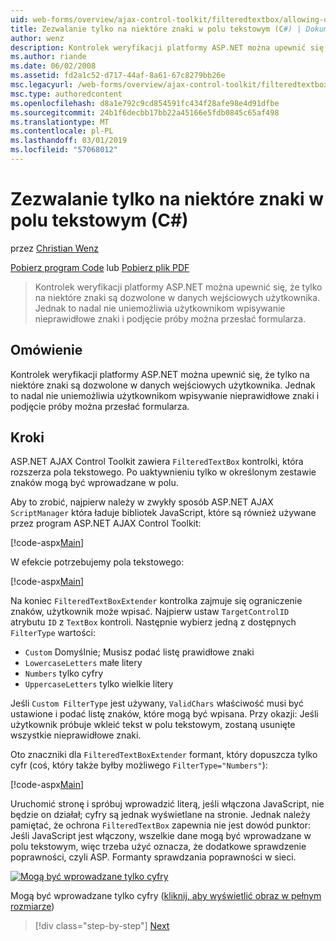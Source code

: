 ```yaml
---
uid: web-forms/overview/ajax-control-toolkit/filteredtextbox/allowing-only-certain-characters-in-a-text-box-cs
title: Zezwalanie tylko na niektóre znaki w polu tekstowym (C#) | Dokumentacja firmy Microsoft
author: wenz
description: Kontrolek weryfikacji platformy ASP.NET można upewnić się, że tylko na niektóre znaki są dozwolone w danych wejściowych użytkownika. Jednak to nadal nie uniemożliwia użytkownikom wpisywanie nieprawidłowy...
ms.author: riande
ms.date: 06/02/2008
ms.assetid: fd2a1c52-d717-44af-8a61-67c8279bb26e
msc.legacyurl: /web-forms/overview/ajax-control-toolkit/filteredtextbox/allowing-only-certain-characters-in-a-text-box-cs
msc.type: authoredcontent
ms.openlocfilehash: d8a1e792c9cd854591fc434f28afe98e4d91dfbe
ms.sourcegitcommit: 24b1f6decbb17bb22a45166e5fdb0845c65af498
ms.translationtype: MT
ms.contentlocale: pl-PL
ms.lasthandoff: 03/01/2019
ms.locfileid: "57068012"
---
```

<a name="allowing-only-certain-characters-in-a-text-box-c"></a>Zezwalanie tylko na niektóre znaki w polu tekstowym (C#)
====================
przez [Christian Wenz](https://github.com/wenz)

[Pobierz program Code](http://download.microsoft.com/download/4/c/2/4c2def7a-0d23-4055-91f9-1f18504167d7/FilteredTextBox0.cs.zip) lub [Pobierz plik PDF](http://download.microsoft.com/download/b/6/a/b6ae89ee-df69-4c87-9bfb-ad1eb2b23373/filteredtextbox0CS.pdf)

> Kontrolek weryfikacji platformy ASP.NET można upewnić się, że tylko na niektóre znaki są dozwolone w danych wejściowych użytkownika. Jednak to nadal nie uniemożliwia użytkownikom wpisywanie nieprawidłowe znaki i podjęcie próby można przesłać formularza.


## <a name="overview"></a>Omówienie

Kontrolek weryfikacji platformy ASP.NET można upewnić się, że tylko na niektóre znaki są dozwolone w danych wejściowych użytkownika. Jednak to nadal nie uniemożliwia użytkownikom wpisywanie nieprawidłowe znaki i podjęcie próby można przesłać formularza.

## <a name="steps"></a>Kroki

ASP.NET AJAX Control Toolkit zawiera `FilteredTextBox` kontrolki, która rozszerza pola tekstowego. Po uaktywnieniu tylko w określonym zestawie znaków mogą być wprowadzane w polu.

Aby to zrobić, najpierw należy w zwykły sposób ASP.NET AJAX `ScriptManager` która ładuje bibliotek JavaScript, które są również używane przez program ASP.NET AJAX Control Toolkit:

[!code-aspx[Main](allowing-only-certain-characters-in-a-text-box-cs/samples/sample1.aspx)]

W efekcie potrzebujemy pola tekstowego:

[!code-aspx[Main](allowing-only-certain-characters-in-a-text-box-cs/samples/sample2.aspx)]

Na koniec `FilteredTextBoxExtender` kontrolka zajmuje się ograniczenie znaków, użytkownik może wpisać. Najpierw ustaw `TargetControlID` atrybutu `ID` z `TextBox` kontroli. Następnie wybierz jedną z dostępnych `FilterType` wartości:

- `Custom` Domyślnie; Musisz podać listę prawidłowe znaki
- `LowercaseLetters` małe litery
- `Numbers` tylko cyfry
- `UppercaseLetters` tylko wielkie litery

Jeśli `Custom FilterType` jest używany, `ValidChars` właściwość musi być ustawione i podać listę znaków, które mogą być wpisana. Przy okazji: Jeśli użytkownik próbuje wkleić tekst w polu tekstowym, zostaną usunięte wszystkie nieprawidłowe znaki.

Oto znaczniki dla `FilteredTextBoxExtender` formant, który dopuszcza tylko cyfr (coś, który także byłby możliwego `FilterType="Numbers"`):

[!code-aspx[Main](allowing-only-certain-characters-in-a-text-box-cs/samples/sample3.aspx)]

Uruchomić stronę i spróbuj wprowadzić literą, jeśli włączona JavaScript, nie będzie on działał; cyfry są jednak wyświetlane na stronie. Jednak należy pamiętać, że ochrona `FilteredTextBox` zapewnia nie jest dowód punktor: Jeśli JavaScript jest włączony, wszelkie dane mogą być wprowadzane w polu tekstowym, więc trzeba użyć oznacza, że dodatkowe sprawdzenie poprawności, czyli ASP. Formanty sprawdzania poprawności w sieci.


[![Mogą być wprowadzane tylko cyfry](allowing-only-certain-characters-in-a-text-box-cs/_static/image2.png)](allowing-only-certain-characters-in-a-text-box-cs/_static/image1.png)

Mogą być wprowadzane tylko cyfry ([kliknij, aby wyświetlić obraz w pełnym rozmiarze](allowing-only-certain-characters-in-a-text-box-cs/_static/image3.png))

> [!div class="step-by-step"]
> [Next](allowing-only-certain-characters-in-a-text-box-vb.md)
